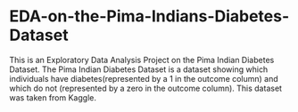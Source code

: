 # EDA-on-the-Pima-Indians-Diabetes-Dataset
This is an Exploratory Data Analysis Project on the Pima Indian Diabetes Dataset. The Pima Indian Diabetes Dataset is a dataset showing which individuals have diabetes(represented by a 1 in the outcome column) and which do not (represented by a zero in the outcome column). This dataset was taken from Kaggle.
